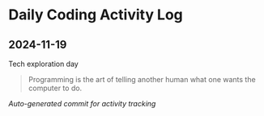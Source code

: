 # Daily Coding Activity Log

## 2024-11-19

Tech exploration day

> Programming is the art of telling another human what one wants the computer to do.

*Auto-generated commit for activity tracking*
